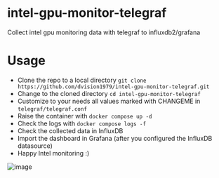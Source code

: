 # intel-gpu-monitor-telegraf
Collect intel gpu monitoring data with telegraf to influxdb2/grafana

# Usage
- Clone the repo to a local directory `git clone https://github.com/dvision1979/intel-gpu-monitor-telegraf.git`
- Change to the cloned directory `cd intel-gpu-monitor-telegraf`
- Customize to your needs all values marked with CHANGEME in `telegraf/telegraf.conf`
- Raise the container with `docker compose up -d`
- Check the logs with `docker compose logs -f`
- Check the collected data in InfluxDB
- Import the dashboard in Grafana (after you configured the InfluxDB datasource)
- Happy Intel monitoring :)

![image](https://github.com/user-attachments/assets/32ab496e-896d-4dfa-8eae-ab3d5e12dc77)

